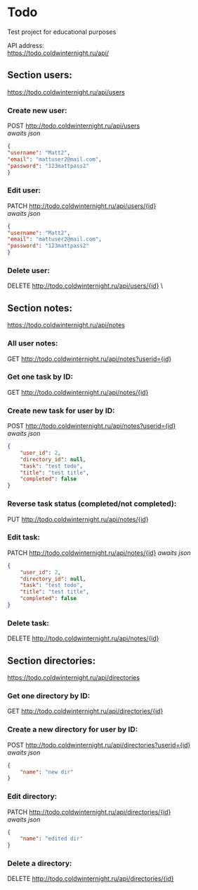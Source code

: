 # Todo
Test project for educational purposes

API address:\
https://todo.coldwinternight.ru/api/

## Section users:
https://todo.coldwinternight.ru/api/users

### Create new user:
POST http://todo.coldwinternight.ru/api/users \
*awaits json*
```json
{
"username": "Matt2",
"email": "mattuser2@mail.com",
"password": "123mattpass2"
}
```

### Edit user:
PATCH http://todo.coldwinternight.ru/api/users/{id} \
*awaits json*
```json
{
"username": "Matt2",
"email": "mattuser2@mail.com",
"password": "123mattpass2"
}
```

### Delete user:
DELETE http://todo.coldwinternight.ru/api/users/{id} \


## Section notes:
https://todo.coldwinternight.ru/api/notes

### All user notes:
GET http://todo.coldwinternight.ru/api/notes?userid={id}

### Get one task by ID:
GET http://todo.coldwinternight.ru/api/notes/{id}

### Create new task for user by ID:
POST http://todo.coldwinternight.ru/api/notes?userid={id} \
*awaits json*
```json
{
    "user_id": 2,
    "directory_id": null,
    "task": "test todo",
    "title": "test title",
    "completed": false
}
```

### Reverse task status (completed/not completed):
PUT http://todo.coldwinternight.ru/api/notes/{id}

### Edit task:
PATCH http://todo.coldwinternight.ru/api/notes/{id}
*awaits json*
```json
{
    "user_id": 2,
    "directory_id": null,
    "task": "test todo",
    "title": "test title",
    "completed": false
}
```

### Delete task:
DELETE http://todo.coldwinternight.ru/api/notes/{id}


## Section directories:
https://todo.coldwinternight.ru/api/directories

### Get one directory by ID:
GET http://todo.coldwinternight.ru/api/directories/{id}

### Create a new directory for user by ID:
POST http://todo.coldwinternight.ru/api/directories?userid={id} \
*awaits json*
```json
{
    "name": "new dir"
}
```

### Edit directory:
PATCH http://todo.coldwinternight.ru/api/directories/{id} \
*awaits json*
```json
{
    "name": "edited dir"
}
```

### Delete a directory:
DELETE http://todo.coldwinternight.ru/api/directories/{id}